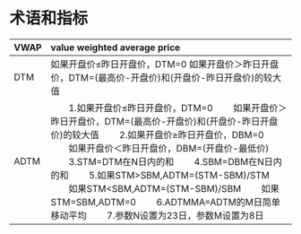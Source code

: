# 术语和指标

| VWAP | value weighted average price |
| :--- | :--- |
| DTM | 如果开盘价≤昨日开盘价，DTM=0 如果开盘价＞昨日开盘价，DTM=\(最高价-开盘价\)和\(开盘价-昨日开盘价\)的较大值 |
| ADTM | 　　1.如果开盘价≤昨日开盘价，DTM=0  　　如果开盘价＞昨日开盘价，DTM=\(最高价-开盘价\)和\(开盘价-昨日开盘价\)的较大值  　　2.如果开盘价≥昨日开盘价，DBM=0  　　如果开盘价＜昨日开盘价，DBM=\(开盘价-最低价\)  　　3.STM=DTM在N日内的和  　　4.SBM=DBM在N日内的和  　　5.如果STM&gt;SBM,ADTM=\(STM-SBM\)/STM  　　如果STM&lt;SBM,ADTM=\(STM-SBM\)/SBM  　　如果STM=SBM,ADTM=0  　　6.ADTMMA=ADTM的M日简单移动平均  　　7.参数N设置为23日，参数M设置为8日 |

